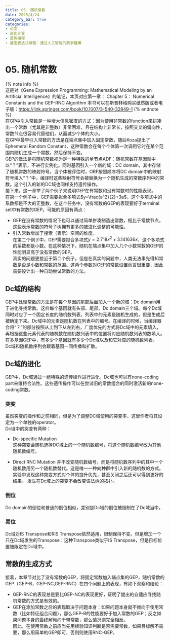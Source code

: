 ```yaml
---
title: 05. 随机常数
date: 2025/4/24
category_bar: true
categories: 
- 论文
- 进化计算
- 遗传编程
- 基因表达式编程：通过人工智能的数学建模
---
```

# 05. 随机常数
{% note info %}  
这是对《Gene Expression Programming: Mathematical Modeling by an Artificial Intelligence》的笔记，本页对应第一章： Chapter 5： Numerical Constants and the GEP-RNC Algorithm
本书可以在斯普林格购买纸质版或者电子版：https://link.springer.com/book/10.1007/3-540-32849-1
{% endnote %}  
在GP中引入常数是一种增大信息密度的方式：因为使用非常数的function来拼凑出一个常数（尤其是非整数）非常困难，且在结构上非常长，按照交叉的偏向性，常数节点很容易代替他们，从而减少个体的大小。  
在GP中最早引入常数的方法是在端点集中加入固定常数，随后Koza提出了Ephemeral Random Constant，这种常数会在每个个体第一次调用它时在某个范围内随机生成一个常数，然后保持不变。  
GEP的做法是将随机常数视为是一种特殊的单节点ADF：随机常数在基因型中以“？”表示，不进行实例化。同时基因引入一个新的域：DC domain，其中存储了随机常数的映射符号。当个体被评估时，ORF按照顺序将DC domain中的映射符号填入“？”中，编译时这些映射符号会被替换为一个随机生成的常数序列中的常数。这个引入的新的DC域也同样支持遗传操作。  
接下来，这一章举了两个例子来说明GEP在有常数和没有常数时的性能表现。  
在第一个例子中，GEP需要拟合多项式$y=\frac{a^2}{2}+3a$，这个多项式中的系数都是不大的正整数，在这个任务中，没有常数的GEP的表现要好于terminal set中有常数的GEP。可能的原因有两点：  
- GEP在没有常数的情况下也可以通过简单拼凑制造出常数，相比于常数节点，这些表示常数的符号子树拥有更多的被进化调整的可能性。  
- 引入常数增加了搜索（表示）空间的维度。  
在第二个例子中，GEP需要拟合多项式$y=2.718x^2+3.141636x$，这个多项式的系数都是小数。在这种情况下，随机在端点集中加入几个小数常数的GEP的性能明显高于没有常数的GEP。  
真实的问题更接近于第二个例子。但是在真实的问题中，人类无法事先得知常数是否是小数和常数的范围。这两个参数对GEP的常数设置而言很重要，因此需要设计出一种自动尝试常数的方法。  

## Dc域的结构
GEP中处理常数的方法是在每个基因的尾部后面加入一个新的域：Dc domain用于进化寻找常数。这样每个基因就有头部、尾部、Dc domain三个域。每个Dc域同时对应了一个固定长度的随机数列表，列表中的元素是随机生成的，但是生成后被确定下来。Dc域中的元素是随机数在列表中的编号。在编译的时候，当编译器会将“？”的部分按照从上到下从左到右，广度优先的方式将Dc域中的元素填入，再根据这些元素代表的随机数在随机数列表中的位置将对应随机数列表的数填入。   
在多基因GEP中，有多少个基因就有多少个Dc域以及和它对应的随机数列表。  
Dc域和随机数序列会跟着基因一同传播和扩散。  

## Dc域的进化
GEP中，Dc域通过一组特殊的遗传操作进行进化。Dc域也可以有none-coding part来维持合法性。这些遗传操作可以在尝试旧的常数组合的同时激活新的none-coding常数。  

### 突变
虽然突变的操作和之前相同，但是为了调整DC域使用的突变率，这里作者将其设定为一个单独的operator。  
Dc域中的突变有两种：  
- Dc-specific Mutation  
  这种突变会随机选择DC域上的一个随机数编号，将这个随机数编号改为其他随机数编号。

- Direct RNC Mutation
  并不改变随机数编号，而是将随机数序列中的其中一个随机数用另一个随机数替代。这是唯一一种向种群中引入新的随机数的方式。  
  实验中发现这种突变方式对个体的提升优先，甚至关闭之后还可以得到更好的结果。
发生在Dc域上的突变不会改变语法树的拓扑。

### 倒位
Dc domain的倒位和普通的倒位相似，差别是Dc域的倒位被限制在了Dc域当中。  

### 易位
Dc域对IS Transpose和RIS Transpose依然适用，限制保持不变。但是增加一个只在Dc域发生的Transpose：这种Transpose类似于IS Transpose，但是目标位置被限定在Dc域中。  

## 常数的生成方式
接着，本章节对比了没有常数的GEP，将固定常数加入端点集的GEP，随机常数的GEP（GEP-B，GEP-NC,GEP-RNC）在四个问题上的表现，有如下观察和结论：  
- GEP-RNC的表现总是要比GEP-NC的表现更好，证明了提出的自适应寻找随机常数的方式是有效的。  
- GEP在添加常数之后的表现取决于问题本身：如果问题本身就不倾向于使用常数（比如特征组合问题），那么GEP-B的性能要好于加入常数的GEP；反之如果问题本身的最终解倾向于带常数，那么情况则完全相反。  
因此，在使用常数之前应当先用经验知识判断是否需要常数，如果目标解不需要，那么用简单的GEP即可，否则则使用RNC-GEP。  